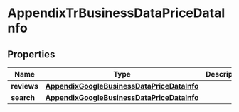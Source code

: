 

# AppendixTrBusinessDataPriceDataInfo


## Properties

| Name | Type | Description | Notes |
|------------ | ------------- | ------------- | -------------|
|**reviews** | [**AppendixGoogleBusinessDataPriceDataInfo**](AppendixGoogleBusinessDataPriceDataInfo.md) |  |  [optional] |
|**search** | [**AppendixGoogleBusinessDataPriceDataInfo**](AppendixGoogleBusinessDataPriceDataInfo.md) |  |  [optional] |



